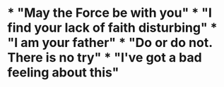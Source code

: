 # * "May the Force be with you" * "I find your lack of faith disturbing" * "I am your father" * "Do or do not. There is no try" * "I've got a bad feeling about this"
